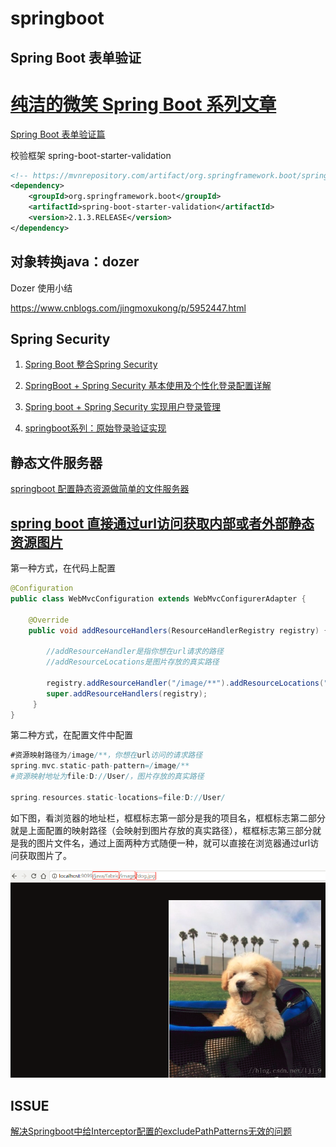# springboot

## Spring Boot 表单验证

# [纯洁的微笑   Spring Boot 系列文章](http://www.ityouknow.com/spring-boot.html)

[Spring Boot 表单验证篇](https://www.bysocket.com/?p=1942)


校验框架 spring-boot-starter-validation
```xml
<!-- https://mvnrepository.com/artifact/org.springframework.boot/spring-boot-starter-validation -->
<dependency>
    <groupId>org.springframework.boot</groupId>
    <artifactId>spring-boot-starter-validation</artifactId>
    <version>2.1.3.RELEASE</version>
</dependency>
```

## 对象转换java：dozer

Dozer 使用小结

https://www.cnblogs.com/jingmoxukong/p/5952447.html


## Spring Security

1. [Spring Boot 整合Spring Security](https://netfilx.github.io/spring-boot/11.springboot-security/springboot-security)

2. [SpringBoot + Spring Security 基本使用及个性化登录配置详解](https://www.jb51.net/article/140429.htm)

3. [Spring boot + Spring Security 实现用户登录管理](https://blog.csdn.net/wtopps/article/details/78297197)

4. [springboot系列：原始登录验证实现](https://blog.csdn.net/huang906391/article/details/78376766/)

## 静态文件服务器

[springboot 配置静态资源做简单的文件服务器](https://www.jianshu.com/p/4dd5be065f71)

## [spring boot 直接通过url访问获取内部或者外部静态资源图片](https://blog.csdn.net/ljj_9/article/details/79650008)

第一种方式，在代码上配置

```java
@Configuration
public class WebMvcConfiguration extends WebMvcConfigurerAdapter {

    @Override
    public void addResourceHandlers(ResourceHandlerRegistry registry) {
    
        //addResourceHandler是指你想在url请求的路径
        //addResourceLocations是图片存放的真实路径
    
        registry.addResourceHandler("/image/**").addResourceLocations("file:D://User/");
        super.addResourceHandlers(registry);
     }
}

```

第二种方式，在配置文件中配置

```java
#资源映射路径为/image/**，你想在url访问的请求路径
spring.mvc.static-path-pattern=/image/**
#资源映射地址为file:D://User/，图片存放的真实路径

spring.resources.static-locations=file:D://User/ 
```



如下图，看浏览器的地址栏，框框标志第一部分是我的项目名，框框标志第二部分就是上面配置的映射路径（会映射到图片存放的真实路径），框框标志第三部分就是我的图片文件名，通过上面两种方式随便一种，就可以直接在浏览器通过url访问获取图片了。

![avatar](img/20180322101616947.png)


## ISSUE

[解决Springboot中给Interceptor配置的excludePathPatterns无效的问题](https://blog.csdn.net/turbo_zone/article/details/84454193)